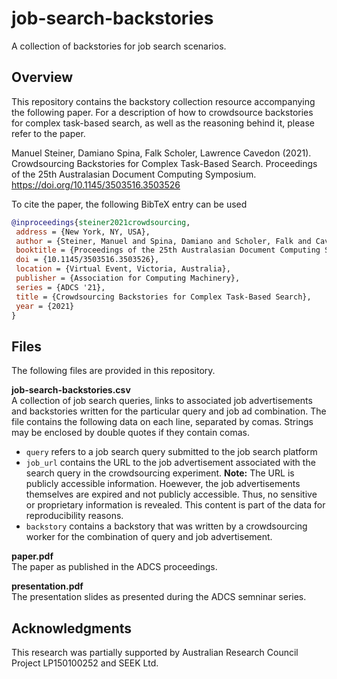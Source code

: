# job-search-backstories
A collection of backstories for job search scenarios.

## Overview
This repository contains the backstory collection resource accompanying the following paper. For a description of how to crowdsource backstories for complex task-based search, as well as the reasoning behind it, please refer to the paper.

Manuel Steiner, Damiano Spina, Falk Scholer, Lawrence Cavedon (2021). Crowdsourcing Backstories for Complex Task-Based Search. Proceedings of the 25th Australasian Document Computing Symposium. https://doi.org/10.1145/3503516.3503526

To cite the paper, the following BibTeX entry can be used

```BibTeX
@inproceedings{steiner2021crowdsourcing,
 address = {New York, NY, USA},
 author = {Steiner, Manuel and Spina, Damiano and Scholer, Falk and Cavedon, Lawrence},
 booktitle = {Proceedings of the 25th Australasian Document Computing Symposium},
 doi = {10.1145/3503516.3503526},
 location = {Virtual Event, Victoria, Australia},
 publisher = {Association for Computing Machinery},
 series = {ADCS '21},
 title = {Crowdsourcing Backstories for Complex Task-Based Search},
 year = {2021}
}
```

## Files
The following files are provided in this repository.

**job-search-backstories.csv**  
A collection of job search queries, links to associated job advertisements and backstories written for the particular query and job ad combination. The file contains the following data on each line, separated by comas. Strings may be enclosed by double quotes if they contain comas.

* `query` refers to a job search query submitted to the job search platform
* `job_url` contains the URL to the job advertisement associated with the search query in the crowdsourcing experiment. **Note:** The URL is publicly accessible information. Hoewever, the job advertisements themselves are expired and not publicly accessible. Thus, no sensitive or proprietary information is revealed. This content is part of the data for reproducibility reasons.
* `backstory` contains a backstory that was written by a crowdsourcing worker for the combination of query and job advertisement.

**paper.pdf**  
The paper as published in the ADCS proceedings.

**presentation.pdf**  
The presentation slides as presented during the ADCS semninar series.

## Acknowledgments
This research was partially supported by Australian Research Council Project LP150100252 and SEEK Ltd.
